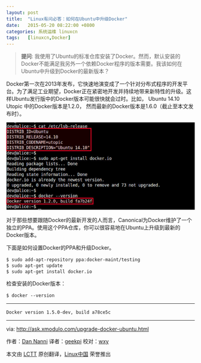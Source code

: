 ```yaml
---
layout: post
title:	"Linux有问必答：如何在Ubuntu中升级Docker"
date:	2015-05-20 08:22:00 +0800 
categories:	系统运维 linuxcn 
tags:	[linuxcn,Docker]
---
```




> 
> **提问**: 我使用了Ubuntu的标准仓库安装了Docker。然而，默认安装的Docker不能满足我另外一个依赖Docker程序的版本需要。我该如何在Ubuntu中升级到Docker的最新版本？
> 
> 
> 


Docker第一次在2013年发布，它快速地演变成了一个针对分布式程序的开发平台。为了满足工业期望，Docker正在紧密地开发并持续地带来新特性的升级。这样Ubuntu发行版中的Docker版本可能很快就会过时。比如， Ubuntu 14.10 Utopic 中的Docker版本是1.2.0， 然而最新的Docker版本是1.6.0（截止至本文发布时）。


![](/Asserts/Images/album/201505/19/222421gubgm7m7dp3tupyn.jpg)


对于那些想要跟随Docker的最新开发的人而言，Canonical为Docker维护了一个独立的PPA。使用这个PPA仓库，你可以很容易地在Ubuntu上升级到最新的Docker版本。


下面是如何设置Docker的PPA和升级Docker。



```
$ sudo add-apt-repository ppa:docker-maint/testing
$ sudo apt-get update
$ sudo apt-get install docker.io

```

检查安装的Docker版本：



```
$ docker --version

```



---



```
Docker version 1.5.0-dev, build a78ce5c

```



---


via: <http://ask.xmodulo.com/upgrade-docker-ubuntu.html>


作者：[Dan Nanni](http://ask.xmodulo.com/author/nanni) 译者：[geekpi](https://github.com/geekpi) 校对：[wxy](https://github.com/wxy)


本文由 [LCTT](https://github.com/LCTT/TranslateProject) 原创翻译，[Linux中国](http://linux.cn/) 荣誉推出
